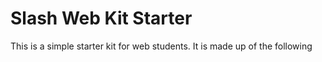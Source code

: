 # Slash Web Kit Starter

This is a simple starter kit for web students. It is made up of the following
